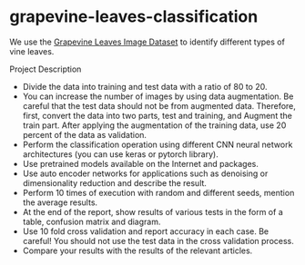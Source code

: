 # grapevine-leaves-classification
We use the [Grapevine Leaves Image Dataset](https://www.google.com/url?sa=D&q=https://www.muratkoklu.com/datasets/Grapevine_Leaves_Image_Dataset.zip&ust=1670317500000000&usg=AOvVaw0S3HJ7H_8AqfO56n-r7npp&hl=en) to identify different types of vine leaves. 

Project Description

- Divide the data into training and test data with a ratio of 80 to 20.
- You can increase the number of images by using data augmentation. Be careful that the test data should not be from augmented data. Therefore, first, convert the data into two parts, test and training, and Augment the train part. After applying the augmentation of the training data, use 20 percent of the data as validation.
- Perform the classification operation using different CNN neural network architectures (you can use keras or pytorch library).
- Use pretrained models available on the Internet and packages.
- Use auto encoder networks for applications such as denoising or dimensionality reduction and describe the result.
- Perform 10 times of execution with random and different seeds, mention the average results.
- At the end of the report, show results of various tests in the form of a table, confusion matrix and diagram.
- Use 10 fold cross validation and report accuracy in each case. Be careful! You should not use the test data in the cross validation process.
- Compare your results with the results of the relevant articles.
